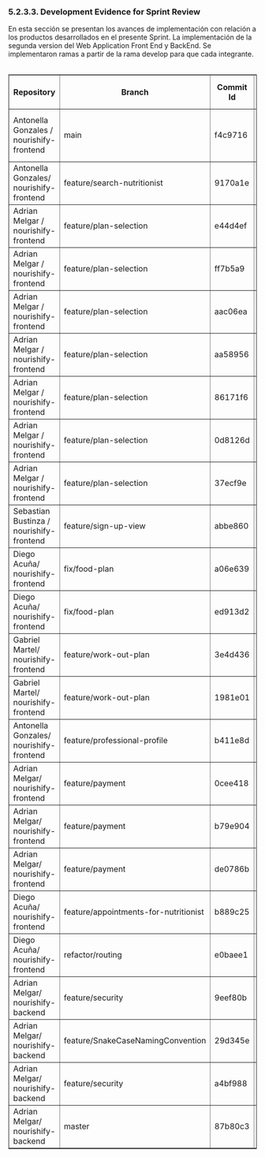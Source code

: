 <h3>5.2.3.3. Development Evidence for Sprint Review</h3>
En esta sección se presentan los avances de implementación con relación a los productos desarrollados en el presente Sprint. La implementación de la segunda version del Web Application Front End  y BackEnd. Se implementaron ramas a partir de la rama develop para que cada integrante. <br><br>

<table border="1">
  <tr>
    <th>Repository</th>
    <th>Branch</th>
    <th>Commit Id</th>
    <th>Commit Message</th>
    <th>Commit Message Body</th>
    <th>Committed on (Date)</th>
  </tr>
  <tr>
    <td>Antonella  Gonzales / nourishify-frontend</td>
    <td>main</td>
    <td>f4c9716</td>
    <td>feat: implemented nutritionist page, nutritionist login validation and edit db.json for nutritionist
</td>
    <td>
</td>
    <td>18/10/2023</td>
  </tr>
  <tr>
    <td>Antonella  Gonzales/ nourishify-frontend</td>
    <td>feature/search-nutritionist</td>
    <td>9170a1e</td>
    <td>feat: nutritionist search engine implemented

</td>
    <td>

</td>
    <td>20/10/2023</td>
  </tr>
  <tr>
    <td>Adrian Melgar / nourishify-frontend</td>
    <td>feature/plan-selection</td>
    <td>e44d4ef</td>
    <td>Added subscriptions plans to the db.json</td>
    <td></td>
    <td>21/09/2023</td>
  </tr>
  <tr>
    <td>Adrian Melgar / nourishify-frontend</td>
    <td>feature/plan-selection</td>
    <td>ff7b5a9</td>
    <td>Created basic layout for subscription plans
</td>
    <td>
</td>
    <td>21/10/2023</td>
  </tr>
  <tr>
    <td>Adrian Melgar / nourishify-frontend</td>
    <td>feature/plan-selection</td>
    <td>aac06ea</td>
    <td>Added subscriptions plans to router</td>
    <td></td>
    <td>21/10/2023</td>
  </tr>
  <tr>
    <td>Adrian Melgar / nourishify-frontend</td>
    <td>feature/plan-selection</td>
    <td>aa58956</td>
    <td>Added subscriptions plans api service</td>
    <td></td>
    <td>21/10/2023</td>
  </tr>
  <tr>
    <td>Adrian Melgar / nourishify-frontend</td>
    <td>feature/plan-selection</td>
    <td>86171f6</td>
    <td>Fixed formating in the db.json for the subscription-plans endpoint
</td>
    <td></td>
    <td>21/10/2023</td>
  </tr>
   <tr>
    <td>Adrian Melgar / nourishify-frontend</td>
    <td>feature/plan-selection</td>
    <td>0d8126d</td>
    <td>Imported divider component
</td>
    <td></td>
    <td>21/10/2023</td>
  </tr>
    <tr>
    <td>Adrian Melgar / nourishify-frontend</td>
    <td>feature/plan-selection</td>
    <td>37ecf9e</td>
    <td>Added plan selection view

</td>
    <td></td>
    <td>21/10/2023</td>
  </tr>
   <tr>
    <td>Sebastian Bustinza / nourishify-frontend</td>
    <td>feature/sign-up-view</td>
    <td>abbe860</td>
    <td>feat(register):Implemented register view
    </td>
    <td>
    </td>
    <td>22/10/2023</td>
  </tr>
  <tr>
    <td>Diego Acuña/ nourishify-frontend</td>
    <td>fix/food-plan</td>
    <td>a06e639</td>
    <td>refactor(sidebar):Now sidebar used sidebar primevue
    </td>
    <td>
    </td>
    <td>23/10/2023</td>
  </tr>
  <tr>
    <td>Diego Acuña/ nourishify-frontend</td>
    <td>fix/food-plan</td>
    <td>ed913d2</td>
    <td>fix(food-plan):Correct use for db.json in food-plan component. Refactor sidebar again
    </td>
    <td>
    </td>
    <td>23/10/2023</td>
  </tr>
   <tr>
    <td>Gabriel Martel/ nourishify-frontend</td>
    <td>feature/work-out-plan</td>
    <td>3e4d436</td>
    <td>feat: implemented work-out-plans implemented work out plan component
    </td>
    <td>
    </td>
    <td>24/10/2023</td>
  </tr>
   <tr>
   <td>Gabriel Martel/ nourishify-frontend</td>
    <td>feature/work-out-plan</td>
    <td>1981e01</td>
    <td>core:json workout-plans updated
    </td>
    <td>
    </td>
    <td>25/10/2023</td>
  </tr>
  <td>Antonella Gonzales/ nourishify-frontend</td>
    <td>feature/professional-profile</td>
    <td>b411e8d</td>
    <td>completed professional profile page
    </td>
    <td>
    </td>
    <td>26/10/2023</td>
  </tr>
   <td>Adrian Melgar/ nourishify-frontend</td>
    <td>feature/payment</td>
    <td>0cee418</td>
    <td>Sended plan information from subscription plans to payment
    </td>
    <td>
    </td>
    <td>30/10/2023</td>
  </tr>
 <td>Adrian Melgar/ nourishify-frontend</td>
    <td>feature/payment</td>
    <td>b79e904</td>
    <td>Finished styling of the payment component
    </td>
    <td>
    </td>
    <td>30/10/2023</td>
  </tr>
<td>Adrian Melgar/ nourishify-frontend</td>
    <td>feature/payment</td>
    <td>de0786b</td>
    <td>Fixed destination of the router-link
    </td>
    <td>
    </td>
    <td>30/10/2023</td>
  </tr>
<td>Diego Acuña/ nourishify-frontend</td>
    <td>feature/appointments-for-nutritionist</td>
    <td>b889c25</td>
    <td>feat(): implement client appointment card using TailwindCSS and set up axios instance
    </td>
    <td>
    </td>
    <td>31/10/2023</td>
  </tr>
    <td>Diego Acuña/ nourishify-frontend</td>
    <td>refactor/routing</td>
    <td>e0baee1</td>
    <td>refactor(routing):toolbar client and nutritionist linked
    </td>
    <td>
    </td>
    <td>31/10/2023</td>
  </tr>
  </tr>
    <td>Adrian Melgar/ nourishify-backend</td>
    <td>feature/security</td>
    <td>9eef80b</td>
    <td>Added basic folder layout for Domain
    </td>
    <td>
    </td>
    <td>2/11/2023</td>
  </tr>
  </tr>
    <td>Adrian Melgar/ nourishify-backend</td>
    <td>feature/SnakeCaseNamingConvention</td>
    <td>29d345e</td>
    <td>Implemented ToSnakeCase class seen in class
    </td>
    <td>
    </td>
    <td>2/11/2023</td>
  </tr>
  </tr>
    <td>Adrian Melgar/ nourishify-backend</td>
    <td>feature/security</td>
    <td>a4bf988</td>
    <td>Changed login parameter to email and added more information for the user
    </td>
    <td>
    </td>
    <td>2/11/2023</td>
  </tr>
  </tr>
    <td>Adrian Melgar/ nourishify-backend</td>
    <td>master</td>
    <td>87b80c3</td>
    <td>Deployment
    </td>
    <td>
    </td>
    <td>2/11/2023</td>
  </tr>
  
</table>